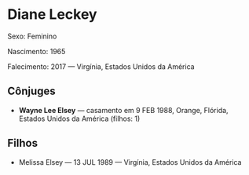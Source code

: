 # Diane Leckey

Sexo: Feminino

Nascimento: 1965

Falecimento: 2017 — Virgínia, Estados Unidos da América

## Cônjuges
- **Wayne Lee Elsey** — casamento em 9 FEB 1988, Orange, Flórida, Estados Unidos da América (filhos: 1)

## Filhos
- Melissa Elsey — 13 JUL 1989 — Virgínia, Estados Unidos da América
